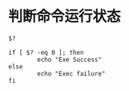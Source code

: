 # 判断命令运行状态

```shell
$?
```

```shell
if [ $? -eq 0 ]; then
        echo "Exe Success"
else
        echo "Exec failure"
fi
```
